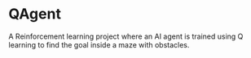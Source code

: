 # QAgent
A Reinforcement learning project where an AI agent is trained using Q learning to find the goal inside a maze with obstacles.
